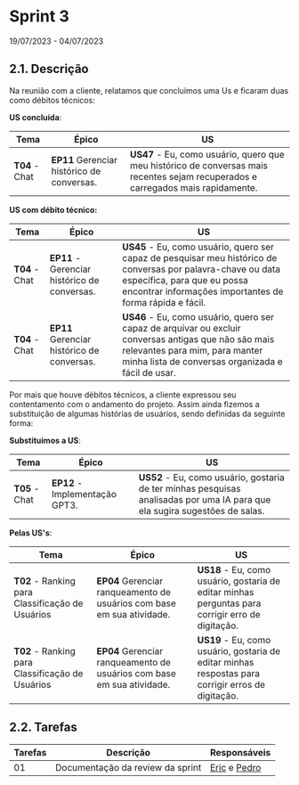 # Sprint 3
19/07/2023 - 04/07/2023


## 2.1. Descrição
<!-- descrever de forma geral o objetivo da sprint -->
Na reunião com a cliente, relatamos que concluímos uma Us e ficaram duas como débitos técnicos: 
 
 **US concluída**: 

| Tema | Épico | US |
|------|-------|----|
 |**T04** - Chat| **EP11** Gerenciar histórico de conversas.|**US47** - Eu, como usuário, quero que meu histórico de conversas mais recentes sejam recuperados e carregados mais rapidamente.|

 **US com débito técnico:**

| Tema | Épico | US |
|------|-------|----|
|**T04** - Chat|**EP11** - Gerenciar histórico de conversas.|**US45** - Eu, como usuário, quero ser capaz de pesquisar meu histórico de conversas por palavra-chave ou data específica, para que eu possa encontrar informações importantes de forma rápida e fácil.|
|**T04** - Chat|**EP11** Gerenciar histórico de conversas.|**US46** - Eu, como usuário, quero ser capaz de arquivar ou excluir conversas antigas que não são mais relevantes para mim, para manter minha lista de conversas organizada e fácil de usar.|

Por mais que houve débitos técnicos, a cliente expressou seu contentamento com o andamento do projeto. Assim ainda fizemos a substituição de algumas histórias de usuários, sendo definidas da seguinte forma: 


**Substituimos a US**: 

| Tema | Épico | US |
|------|-------|----|
|**T05** - Chat|**EP12** - Implementação GPT3.|**US52** - Eu, como usuário, gostaria de ter minhas pesquisas analisadas por uma IA para que ela sugira sugestões de salas.|


**Pelas US's**: 

| Tema | Épico | US |
|------|-------|----|
|**T02** - Ranking para Classificação de Usuários|**EP04** Gerenciar ranqueamento de usuários com base em sua atividade.|**US18** - Eu, como usuário, gostaria de editar minhas perguntas para corrigir erro de digitação.|
|**T02** - Ranking para Classificação de Usuários|**EP04** Gerenciar ranqueamento de usuários com base em sua atividade.|**US19** - Eu, como usuário, gostaria de editar minhas respostas para corrigir erros de digitação.|


## 2.2. Tarefas
<!-- descrever as issues que definimos para essa sprint e alocar um responsavel por ela -->
Tarefas | Descrição | Responsáveis
------ | --------- | -----------
01 | Documentação da review da sprint |[Eric](https://github.com/ericbky) e [Pedro](https://github.com/lucasdray)|
